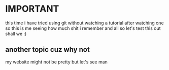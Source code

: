 # IMPORTANT
this time i have tried using git without watching a tutorial after watching one so this is me seeing how much shit i remember and all so let's test this out shall we :)
## another topic cuz why not
my website might not be pretty but let's see man